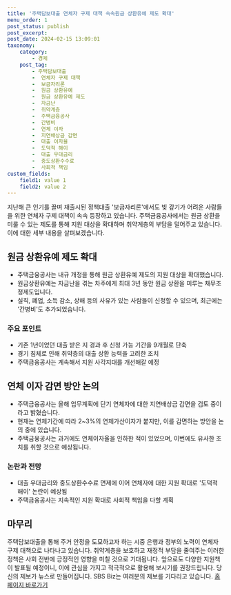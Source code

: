 ```yaml
---
title: '주택담보대출 연체자 구제 대책 속속원금 상환유예 제도 확대'
menu_order: 1
post_status: publish
post_excerpt: 
post_date: 2024-02-15 13:09:01
taxonomy:
    category:
        - 경제
    post_tag:
        - 주택담보대출
        -  연체자 구제 대책
        -  보금자리론
        -  원금 상환유예
        -  원금 상환유예 제도
        -  자금난
        -  취약계층
        -  주택금융공사
        -  간병비
        -  연체 이자
        -  지연배상금 감면
        -  대출 이자율
        -  도덕적 해이
        -  대출 우대금리
        -  중도상환수수료
        -  사회적 책임
custom_fields:
    field1: value 1
    field2: value 2
---
```


지난해 큰 인기를 끌며 재출시된 정책대출 '보금자리론'에서도 빚 갚기가 어려운 사람들을 위한 연체자 구제 대책이 속속 등장하고 있습니다. 주택금융공사에서는 원금 상환을 미룰 수 있는 제도를 통해 지원 대상을 확대하며 취약계층의 부담을 덜어주고 있습니다. 이에 대한 세부 내용을 살펴보겠습니다.
## 원금 상환유예 제도 확대
- 주택금융공사는 내규 개정을 통해 원금 상환유예 제도의 지원 대상을 확대했습니다.
- 원금상환유예는 자금난을 겪는 차주에게 최대 3년 동안 원금 상환을 미루는 채무조정제도입니다.
- 실직, 폐업, 소득 감소, 상해 등의 사유가 있는 사람들이 신청할 수 있으며, 최근에는 '간병비'도 추가되었습니다.
### 주요 포인트
- 기존 1년이었던 대출 받은 지 경과 후 신청 가능 기간을 9개월로 단축
- 경기 침체로 인해 취약층의 대출 상환 능력을 고려한 조치
- 주택금융공사는 계속해서 지원 사각지대를 개선해갈 예정
## 연체 이자 감면 방안 논의
- 주택금융공사는 올해 업무계획에 단기 연체자에 대한 지연배상금 감면을 검토 중이라고 밝혔습니다.
- 현재는 연체기간에 따라 2~3%의 연체가산이자가 붙지만, 이를 감면하는 방안을 논의 중에 있습니다.
- 주택금융공사는 과거에도 연체이자율을 인하한 적이 있었으며, 이번에도 유사한 조치를 취할 것으로 예상됩니다.
### 논란과 전망
- 대출 우대금리와 중도상환수수료 면제에 이어 연체자에 대한 지원 확대로 '도덕적 해이' 논란이 예상됨
- 주택금융공사는 지속적인 지원 확대로 사회적 책임을 다할 계획
## 마무리
주택담보대출을 통해 주거 안정을 도모하고자 하는 시중 은행과 정부의 노력이 연체자 구제 대책으로 나타나고 있습니다. 취약계층을 보호하고 재정적 부담을 줄여주는 이러한 정책은 사회 전반에 긍정적인 영향을 미칠 것으로 기대됩니다. 앞으로도 다양한 지원책이 발표될 예정이니, 이에 관심을 가지고 적극적으로 활용해 보시기를 권장드립니다.
당신의 제보가 뉴스로 만들어집니다. SBS Biz는 여러분의 제보를 기다리고 있습니다. [홈페이지 바로가기](https://url.kr/9pghjn)

